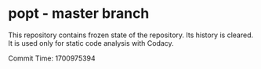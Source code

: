 # popt - master branch

This repository contains frozen state of the repository.
Its history is cleared. It is used only for static code
analysis with Codacy.

Commit Time: 1700975394